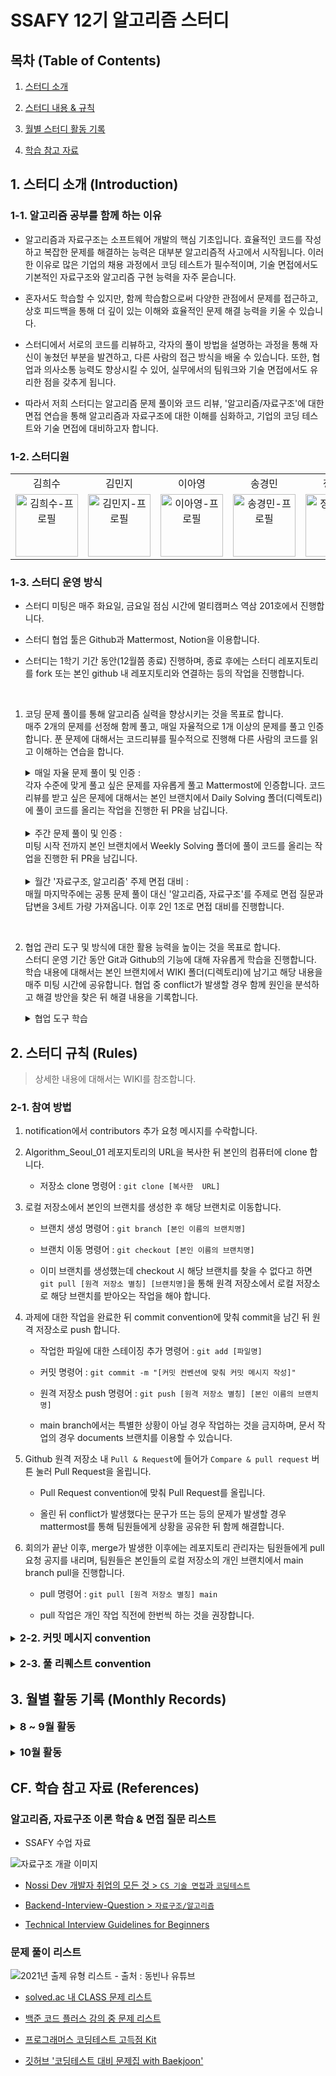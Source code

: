 # SSAFY 12기 알고리즘 스터디

## 목차 (Table of Contents)

1.  [스터디 소개](README.md/#1-스터디-소개)

2. [스터디 내용 & 규칙](README.md/#2-스터디-내용-규칙)

3. [월별 스터디 활동 기록](README.md/#3-월별-활동-기록)

4. [학습 참고 자료](README.md/#cf-학습-참고-자료)

## 1. 스터디 소개 (Introduction)

### 1-1. 알고리즘 공부를 함께 하는 이유

- 알고리즘과 자료구조는 소프트웨어 개발의 핵심 기초입니다. 효율적인 코드를 작성하고 복잡한 문제를 해결하는 능력은 대부분 알고리즘적 사고에서 시작됩니다. 이러한 이유로 많은 기업의 채용 과정에서 코딩 테스트가 필수적이며, 기술 면접에서도 기본적인 자료구조와 알고리즘 구현 능력을 자주 묻습니다.

- 혼자서도 학습할 수 있지만, 함께 학습함으로써 다양한 관점에서 문제를 접근하고, 상호 피드백을 통해 더 깊이 있는 이해와 효율적인 문제 해결 능력을 키울 수 있습니다.

- 스터디에서 서로의 코드를 리뷰하고, 각자의 풀이 방법을 설명하는 과정을 통해 자신이 놓쳤던 부분을 발견하고, 다른 사람의 접근 방식을 배울 수 있습니다. 또한, 협업과 의사소통 능력도 향상시킬 수 있어, 실무에서의 팀워크와 기술 면접에서도 유리한 점을 갖추게 됩니다.

- 따라서 저희 스터디는 알고리즘 문제 풀이와 코드 리뷰, '알고리즘/자료구조'에 대한 면접 연습을 통해 알고리즘과 자료구조에 대한 이해를 심화하고, 기업의 코딩 테스트와 기술 면접에 대비하고자 합니다.

### 1-2. 스터디원

<table style="text-align: center;">
    <tr class="member-name">
        <td>김희수</td>
        <td>김민지</td>
        <td>이아영</td>
        <td>송경민</td>
        <td>정도영</td>
    </tr>
    <tr class="member-image">
        <td>
            <a href="https://github.com/hseegr"><img alt="김희수-프로필" style="width: 100px;" src="https://avatars.githubusercontent.com/u/175369230?v=4"/></a>
            <br>
            <!-- <a href="">문제풀이 DB 노션</a> -->
        </td>
        <td>
            <a href="https://github.com/minjeeki"><img alt="김민지-프로필" style="width: 100px;" src="https://avatars.githubusercontent.com/u/148981647?v=4"/></a>
            <br>
            <!-- <a href="">문제풀이 DB 노션</a> -->
        </td>
        <td>
            <a href="https://github.com/aaaange"><img alt="이아영-프로필" style="width: 100px;" src="https://avatars.githubusercontent.com/u/128114236?v=4"/></a>
            <br>
            <!-- <a href="">문제풀이 DB 노션</a> -->
        </td>
        <td>
            <a href="https://github.com/kminsong"><img alt="송경민-프로필" style="width: 100px;" src="https://avatars.githubusercontent.com/u/175171052?v=4"/></a>
            <br>
            <!-- <a href="">문제풀이 DB 노션</a> -->
        </td>
        <td>
            <a href="https://github.com/sorrowaddict"><img alt="정도영-프로필" style="width: 100px;" src="https://avatars.githubusercontent.com/u/154123905?v=4"/></a>
            <br>
            <!-- <a href="">문제풀이 DB 노션</a> -->
        </td>
    </tr>
</table>

### 1-3. 스터디 운영 방식

- 스터디 미팅은 매주 화요일, 금요일 점심 시간에 멀티캠퍼스 역삼 201호에서 진행합니다.

- 스터디 협업 툴은 Github과 Mattermost, Notion을 이용합니다.

- 스터디는 1학기 기간 동안(12월쯤 종료) 진행하며, 종료 후에는 스터디 레포지토리를 fork 또는 본인 github 내 레포지토리와 연결하는 등의 작업을 진행합니다.

<br>

1. 코딩 문제 풀이를 통해 알고리즘 실력을 향상시키는 것을 목표로 합니다. <br> 매주 2개의 문제를 선정해 함께 풀고, 매일 자율적으로 1개 이상의 문제를 풀고 인증합니다. 푼 문제에 대해서는 코드리뷰를 필수적으로 진행해 다른 사람의 코드를 읽고 이해하는 연습을 합니다.

    <details>
        <summary> 매일 자율 문제 풀이 및 인증 : <br> 각자 수준에 맞게 풀고 싶은 문제를 자유롭게 풀고 Mattermost에 인증합니다. 코드 리뷰를 받고 싶은 문제에 대해서는 본인 브랜치에서 Daily Solving 폴더(디렉토리)에 풀이 코드를 올리는 작업을 진행한 뒤 PR을 남깁니다. </summary>

    - Daily Solving 폴더에는 각자 본인 이름의 폴더에서 작업을 진행하며, 작업 양식은 따로 없이 자유롭게 진행합니다.

    </details>

    <br>

    <details>
        <summary> 주간 문제 풀이 및 인증 : <br> 미팅 시작 전까지 본인 브랜치에서 Weekly Solving 폴더에 풀이 코드를 올리는 작업을 진행한 뒤 PR을 남깁니다. </summary>

    - 주간 미팅 및 코드 리뷰 : 미팅 시간에는 공통 문제에 대해서 후기를 공유한 뒤 본인의 코드에 대해서 다른 사람들에게 발표하고 이해시키는 시간을 갖습니다. 미팅 당일 자정 전까지 다른 사람의 코드에 대해 코드 리뷰를 남깁니다. PR closed는 레포지토리 담당자가 당일 자정에 진행합니다.

    - 주간 문제 선정 : 미팅이 끝난 이후 같이 풀 문제를 선정합니다. 선정한 문제는 Mattermost 그룹채팅방과 Github Issue에 게시하고, 레포지토리 담당자가 main branch를 이용해서 Weekly solving 폴더에 해당 문제에 대한 작업을 진행합니다.

        - 자율 문제 풀이 진행 중 함께 풀고 이야기 나누기 좋을 것 같은 문제에 대해서 추천을 받아서 진행하거나 학습 참고 자료에 있는 문제 리스트 중 하나를 선택해 진행합니다.

        - 알고리즘 학습을 위해 주차별로 주제별 문제풀이를 진행합니다. 백준 문제집에서 주제별 문제들을 추려서 개념 공부와 함께 풀 수 있는 범위까지 풀이를 진행합니다.

    </details>

    <br>

    <details>
        <summary> 월간 '자료구조, 알고리즘' 주제 면접 대비 : <br> 매월 마지막주에는 공통 문제 풀이 대신 '알고리즘, 자료구조'를 주제로 면접 질문과 답변을 3세트 가량 가져옵니다. 이후 2인 1조로 면접 대비를 진행합니다. </summary>

    - 월간 주제는 매월 초 공지하며, 팀원들을 해당 알고리즘과 자료구조에 대해서 자유롭게 이론 학습, 구현 실습을 진행하며 해당 자료구조에 대해서 익힙니다.

    - 2인 1조는 랜덤 뽑기를 통해서 진행합니다.

    - 면접 질문을 가져온 사람이 본인의 질문과 답변에 대해서 상대방에게 본인이 작성한 답을 보지 않고 설명을 진행합니다. 설명이 끝난 후에는 준비한 답변과 비교해 어느정도 대답했는지를 확인하고, 질문과 답변에서 나온 용어에 대해서 함께 살펴보며(인터넷 서칭 가능) 꼬리 질문에 대한 대비를 합니다.

    - 미팅 시간 이후에는 Monthly study에 개인적으로 자유롭게 작성합니다. (이번달에 해당 주제에 대해서 본인이 공부한 자료, 미팅에서 나온 질문과 답변 정리, 미팅을 진행하며 새로 공부한 내용 등)

    </details>

<br>

2. 협업 관리 도구 및 방식에 대한 활용 능력을 높이는 것을 목표로 합니다. <br> 스터디 운영 기간 동안 Git과 Github의 기능에 대해 자유롭게 학습을 진행합니다. 학습 내용에 대해서는 본인 브랜치에서 WIKI 폴더(디렉토리)에 남기고 해당 내용을 매주 미팅 시간에 공유합니다. 협업 중 conflict가 발생할 경우 함께 원인을 분석하고 해결 방안을 찾은 뒤 해결 내용을 기록합니다.

    <details>
    <summary> 협업 도구 학습 </summary>

    | 주차 | 학습 내용 | 실습 | 진행 |
    |:------:|:----------:|:----------:|:---:|
    | 8월 5주차 | branch, PullRequest, push & pull | branch 생성 및 PR 올리기 | O |
    | 9월 1주차 | commit, PR convention | convention에 맞춰 작업 기록 남기기 | O |
    | 9월 1주차 | convention template 지정 | template 지정 방법 이해 | X |
    | 9월 2주차 | git flow, merge, conflict 이해 | conflict 종류 이해 및 만들어보기 | X |
    | 9월 2주차 | github Issue, github Wiki 이해 | wiki 디렉토리 내용 github wiki로 이동 | X |
    | 9월 3주차 | | | X |
    | 9월 3주차 | | | X |
    | 9월 4주차 | | | X |
    | 9월 4주차 | | | X |
    | 9월 5주차 | | | X |
    | 9월 5주차 | | | X |

    </details>

## 2. 스터디 규칙 (Rules)

> 상세한 내용에 대해서는 WIKI를 참조합니다.

### 2-1. 참여 방법

1. notification에서 contributors 추가 요청 메시지를 수락합니다.

2. Algorithm_Seoul_01 레포지토리의 URL을 복사한 뒤 본인의 컴퓨터에 clone 합니다.

    - 저장소 clone 명령어 : `git clone [복사한  URL]`

3. 로컬 저장소에서 본인의 브랜치를 생성한 후 해당 브랜치로 이동합니다.

    - 브랜치 생성 명령어 : `git branch [본인 이름의 브랜치명]`

    - 브랜치 이동 명령어 : `git checkout [본인 이름의 브랜치명]`

    - 이미 브랜치를 생성했는데 checkout 시 해당 브랜치를 찾을 수 없다고 하면 `git pull [원격 저장소 별칭] [브랜치명]`을 통해 원격 저장소에서 로컬 저장소로 해당 브랜치를 받아오는 작업을 해야 합니다.

4. 과제에 대한 작업을 완료한 뒤 commit convention에 맞춰 commit을 남긴 뒤 원격 저장소로 push 합니다.

    - 작업한 파일에 대한 스테이징 추가 명령어 : `git add [파일명]`

    - 커밋 명령어 : `git commit -m "[커밋 컨벤션에 맞춰 커밋 메시지 작성]"`

    - 원격 저장소 push 명령어 : `git push [원격 저장소 별칭] [본인 이름의 브랜치명]`

    - main branch에서는 특별한 상황이 아닐 경우 작업하는 것을 금지하며, 문서 작업의 경우 documents 브랜치를 이용할 수 있습니다.

5. Github 원격 저장소 내 `Pull & Request`에 들어가 `Compare & pull request` 버튼 눌러 Pull Request을 올립니다.

    - Pull Request convention에 맞춰 Pull Request를 올립니다.

    - 올린 뒤 conflict가 발생했다는 문구가 뜨는 등의 문제가 발생할 경우 mattermost를 통해 팀원들에게 상황을 공유한 뒤 함께 해결합니다.

6. 회의가 끝난 이후, merge가 발생한 이후에는 레포지토리 관리자는 팀원들에게 pull 요청 공지를 내리며, 팀원들은 본인들의 로컬 저장소의 개인 브랜치에서 main branch pull을 진행합니다.

    - pull 명령어 : `git pull [원격 저장소 별칭] main`

    - pull 작업은 개인 작업 직전에 한번씩 하는 것을 권장합니다.

<details>
<summary> <h3 style="display: inline;">2-2. 커밋 메시지 convention</h3> </summary>

<br>

* 커밋 내용을 영어로 작성할 경우 첫 글자는 대문자로 작성합니다.

* 커밋 내용은 명확하고 간결하게 작성합니다 (명시된 커밋 내용에 속하지 않는 내용일 경우 mm이나 github issue를 통해서 상황 공유 및 커밋 내용 형식을 추가합니다)

* 커밋 내용은 영어의 경우 명령문, 한국어의 경우 서술식이 아닌 명사 형태로 작성합니다.

* 커밋 메시지는 파일에 대한 작업 단위(의사코드 작성, 코드 1 작성, 코드 2 작성, 코드 개선, 타인 코드 레퍼런스 업로드 등)로 업로드합니다.

    * 기본 형태 : `[출처 문제번호 문제이름] 커밋내용`

    * 커밋 내용 (한국어 또는 영어로 택 1 해서 작성할 것)

        * 문제 분석 및 의사코드 작성
        
            Analyze problem and write pseudocode

        * 코드 작성 (실행 시간 / 메모리)

            Write code (36ms / 36,425KB)

        * 코드 개선 (실행 시간 / 메모리)

            Refactor code (실행 시간 / 메모리)

        * 타인 코드 업로드

            Share impressive code from others

* 매일 푼 문제 중 코드 리뷰를 받고 싶은 문제의 경우 커밋 메시지 가장 앞에 Daily라는 키워드를 붙여주시길 바랍니다.

    예 > `[Daily / BOJ 2678 설탕_배달] 코드 작성 (36ms, 36,435KB)`

</details>

<br>

<details>
<summary> <h3 style="display: inline;">2-3. 풀 리퀘스트 convention</h3> </summary>

<br>

```Markdown
## [요일] '[문제 이름]' 풀이 요약

> 에 : 화요일 '설탕배달' 풀이 요약

* 문제 푼 날짜 : [2024년00월00일]

* 시간 : [실행 시간]ms

* 메모리 : [메모리]KB

* 코드 길이 : [코드 길이]B

* 시도 횟수 : [시도 횟수]회

* (선택) [문제 풀이 기록 노션 URL](URL작성)

> 제출 시 반드시 공유하기 결과 링크로 제출, 안그러면 접근 권한 불가

## 후기

* 본인이 생각한 이 문제의 알고리즘

* 본인이 생각한 이 문제의 주요 아이디어

* 문제를 풀다가 한 실수

* 문제를 풀면서 새롭게 배운 점

> 이밖에 의사 코드, 리팩토링하면서 읽은 타인 코드 등 공유할만한 사항등을 자유롭게 추가해주셔도 됩니다

## (선택) [데일리] 문제 리스트

> 일간 문제 풀이 중 원격 저장소에 업로드해서 코드 리뷰를 받고 싶은 문제의 경우 리스트업해주세요.

> 예 : [0829 풀이] BOJ 2783 설탕배달

```

</details>

## 3. 월별 활동 기록 (Monthly Records)

<details>
<summary> <h3 style="display: inline;">8 ~ 9월 활동</h3> </summary>

| 주차 | 문제 | 알고리즘 | 푼 사람 |
|:------:|:------|:----------:|:---------:|
| 8월 5주차 | [[BOJ] 2839 설탕 배달](https://www.acmicpc.net/problem/2839) | 수학, DP, 그리디 | `김희수` `김민지` `이아영` `송경민` |
| 9월 1주차 | [[BOJ] 스택 수열](https://www.acmicpc.net/problem/1874) | 자료구조, 스택 | `김희수` `김민지` `이아영` `송경민` |
| 9월 1주차 | [[BOJ] 퇴사](https://www.acmicpc.net/problem/14501) | 재귀, 브루트포스, DP |  |

</details>

<br>

<details>
<summary> <h3 style="display: inline;">10월 활동</h3> </summary>

| 주차 | 문제 | 알고리즘 | 푼 사람 |
|:------:|:------|:----------:|:---------:|

</details>

## CF. 학습 참고 자료 (References)

### 알고리즘, 자료구조 이론 학습 & 면접 질문 리스트

- SSAFY 수업 자료

![자료구조 개괄 이미지](https://private-user-images.githubusercontent.com/148981647/363451643-f09746ab-3319-4a54-8411-3d94eb3525e1.png?jwt=eyJhbGciOiJIUzI1NiIsInR5cCI6IkpXVCJ9.eyJpc3MiOiJnaXRodWIuY29tIiwiYXVkIjoicmF3LmdpdGh1YnVzZXJjb250ZW50LmNvbSIsImtleSI6ImtleTUiLCJleHAiOjE3MjUyNDU3MDMsIm5iZiI6MTcyNTI0NTQwMywicGF0aCI6Ii8xNDg5ODE2NDcvMzYzNDUxNjQzLWYwOTc0NmFiLTMzMTktNGE1NC04NDExLTNkOTRlYjM1MjVlMS5wbmc_WC1BbXotQWxnb3JpdGhtPUFXUzQtSE1BQy1TSEEyNTYmWC1BbXotQ3JlZGVudGlhbD1BS0lBVkNPRFlMU0E1M1BRSzRaQSUyRjIwMjQwOTAyJTJGdXMtZWFzdC0xJTJGczMlMkZhd3M0X3JlcXVlc3QmWC1BbXotRGF0ZT0yMDI0MDkwMlQwMjUwMDNaJlgtQW16LUV4cGlyZXM9MzAwJlgtQW16LVNpZ25hdHVyZT1iOWIzNmFiYjVhZDU3N2I3ZTNlNjFkOWQ2ODE5ZmQzMWUwM2UwNjQ5NmM4ZjVhYmI3MDE5N2U5MTk4ZTZjMzY5JlgtQW16LVNpZ25lZEhlYWRlcnM9aG9zdCZhY3Rvcl9pZD0wJmtleV9pZD0wJnJlcG9faWQ9MCJ9.IsCxhy9lcz6XxFIElU7cz_AldBYLEe_wwKG7xswOYPg)

- [Nossi Dev 개발자 취업의 모든 것 > `CS 기술 면접`과 `코딩테스트`](https://www.nossi.dev/)

- [Backend-Interview-Question > `자료구조/알고리즘`](https://github.com/ksundong/backend-interview-question?tab=readme-ov-file#%EC%9E%90%EB%A3%8C%EA%B5%AC%EC%A1%B0%EC%95%8C%EA%B3%A0%EB%A6%AC%EC%A6%98)

- [Technical Interview Guidelines for Beginners](https://github.com/JaeYeopHan/Interview_Question_for_Beginner?tab=readme-ov-file)

### 문제 풀이 리스트

![2021년 출제 유형 리스트 - 출처 : 동빈나 유튜브](https://img1.daumcdn.net/thumb/R1280x0/?scode=mtistory2&fname=https%3A%2F%2Fblog.kakaocdn.net%2Fdn%2F4WEjK%2Fbtr0BEhTriS%2FKvvRWx6otqZBTkQL64S1HK%2Fimg.png)

- [solved.ac 내 CLASS 문제 리스트](https://solved.ac/class)

- [백준 코드 플러스 강의 중 문제 리스트](https://code.plus/)

- [프로그래머스 코딩테스트 고득점 Kit](https://school.programmers.co.kr/learn/challenges?tab=algorithm_practice_kit)

- [깃허브 '코딩테스트 대비 문제집 with Baekjoon'](https://github.com/tony9402/baekjoon)
